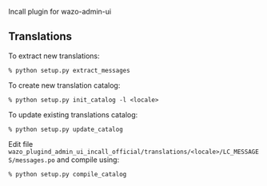 Incall plugin for wazo-admin-ui

Translations
------------

To extract new translations:

    % python setup.py extract_messages

To create new translation catalog:

    % python setup.py init_catalog -l <locale>

To update existing translations catalog:

    % python setup.py update_catalog

Edit file `wazo_plugind_admin_ui_incall_official/translations/<locale>/LC_MESSAGES/messages.po` and compile
using:

    % python setup.py compile_catalog
